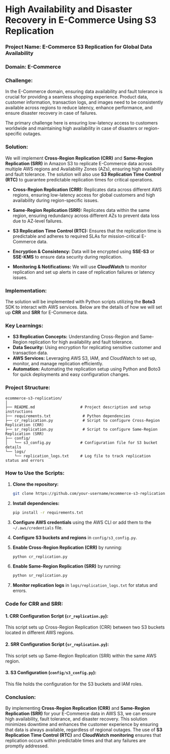 # **High Availability and Disaster Recovery in E-Commerce Using S3 Replication**

### Project Name: **E-Commerce S3 Replication for Global Data Availability**

### Domain: **E-Commerce**

### Challenge:
In the E-Commerce domain, ensuring data availability and fault tolerance is crucial for providing a seamless shopping experience. Product data, customer information, transaction logs, and images need to be consistently available across regions to reduce latency, enhance performance, and ensure disaster recovery in case of failures.

The primary challenge here is ensuring low-latency access to customers worldwide and maintaining high availability in case of disasters or region-specific outages.

### Solution:
We will implement **Cross-Region Replication (CRR)** and **Same-Region Replication (SRR)** in Amazon S3 to replicate E-Commerce data across multiple AWS regions and Availability Zones (AZs), ensuring high availability and fault tolerance. The solution will also use **S3 Replication Time Control (RTC)** to guarantee predictable replication times for critical operations.

- **Cross-Region Replication (CRR):** Replicates data across different AWS regions, ensuring low-latency access for global customers and high availability during region-specific issues.
  
- **Same-Region Replication (SRR):** Replicates data within the same region, ensuring redundancy across different AZs to prevent data loss due to AZ-level failures.

- **S3 Replication Time Control (RTC):** Ensures that the replication time is predictable and adheres to required SLAs for mission-critical E-Commerce data.

- **Encryption & Consistency:** Data will be encrypted using **SSE-S3** or **SSE-KMS** to ensure data security during replication.

- **Monitoring & Notifications:** We will use **CloudWatch** to monitor replication and set up alerts in case of replication failures or latency issues.

### Implementation:
The solution will be implemented with Python scripts utilizing the **Boto3** SDK to interact with AWS services. Below are the details of how we will set up **CRR** and **SRR** for E-Commerce data.

### Key Learnings:
- **S3 Replication Concepts:** Understanding Cross-Region and Same-Region replication for high availability and fault tolerance.
- **Data Security:** Using encryption for replicating sensitive customer and transaction data.
- **AWS Services:** Leveraging AWS S3, IAM, and CloudWatch to set up, monitor, and manage replication efficiently.
- **Automation:** Automating the replication setup using Python and Boto3 for quick deployments and easy configuration changes.

### Project Structure:
```
ecommerce-s3-replication/
│
├── README.md                    # Project description and setup instructions
├── requirements.txt              # Python dependencies
├── cr_replication.py             # Script to configure Cross-Region Replication (CRR)
├── sr_replication.py             # Script to configure Same-Region Replication (SRR)
├── config/
│   └── s3_config.py             # Configuration file for S3 bucket details
└── logs/
    └── replication_logs.txt     # Log file to track replication status and errors
```

### How to Use the Scripts:
1. **Clone the repository:**
   ```bash
   git clone https://github.com/your-username/ecommerce-s3-replication.git
   ```

2. **Install dependencies:**
   ```bash
   pip install -r requirements.txt
   ```

3. **Configure AWS credentials** using the AWS CLI or add them to the `~/.aws/credentials` file.

4. **Configure S3 buckets and regions** in `config/s3_config.py`.

5. **Enable Cross-Region Replication (CRR)** by running:
   ```bash
   python cr_replication.py
   ```

6. **Enable Same-Region Replication (SRR)** by running:
   ```bash
   python sr_replication.py
   ```

7. **Monitor replication logs** in `logs/replication_logs.txt` for status and errors.

### Code for CRR and SRR:

#### 1. **CRR Configuration Script (`cr_replication.py`)**:

This script sets up Cross-Region Replication (CRR) between two S3 buckets located in different AWS regions.

#### 2. **SRR Configuration Script (`sr_replication.py`)**:

This script sets up Same-Region Replication (SRR) within the same AWS region.

#### 3. **S3 Configuration (`config/s3_config.py`)**:

This file holds the configuration for the S3 buckets and IAM roles.

### Conclusion:
By implementing **Cross-Region Replication (CRR)** and **Same-Region Replication (SRR)** for your E-Commerce data in AWS S3, we can ensure high availability, fault tolerance, and disaster recovery. This solution minimizes downtime and enhances the customer experience by ensuring that data is always available, regardless of regional outages. The use of **S3 Replication Time Control (RTC)** and **CloudWatch monitoring** ensures that replication occurs within predictable times and that any failures are promptly addressed.
